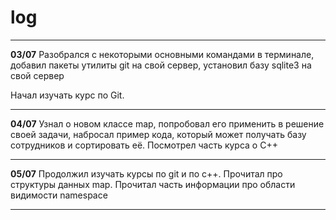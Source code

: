 # **log**
---
**03/07**
Разобрался с некоторыми основными командами в терминале, добавил пакеты утилиты git на свой сервер, установил базу sqlite3 на свой сервер

Начал изучать курс по Git.

---
**04/07**
Узнал о новом классе map, попробовал его применить в решение своей задачи, набросал пример кода, который может получать базу сотрудников и сортировать её.
Посмотрел часть курса о C++

---
**05/07**
Продолжил изучать курсы по git и по c++. Прочитал про структуры данных map. Прочитал часть информации про области видимости namespace

---
